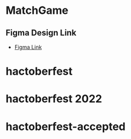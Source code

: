 # MatchGame
## Figma Design Link
- [Figma Link](https://www.figma.com/file/KMhhDFlARu1bif3SHlRX6c/Alt-School?node-id=0%3A1)
# hactoberfest
# hactoberfest 2022
# hactoberfest-accepted
